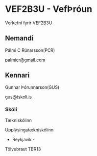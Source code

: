 # VEF2B3U - VefÞróun
Verkefni fyrir VEF2B3U
## Nemandi
Pálmi C Rúnarsson(PCR)

palmicr@gmail.com
## Kennari
Gunnar Þórunnarson(GUS)

gus@tskoli.is
### Skóli
Tækniskólinn

Upplýsingatækniskólinn 

- Reykjavík - 

Tölvubraut TBR13

